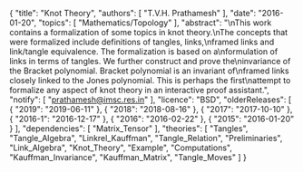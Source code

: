 {
    "title": "Knot Theory",
    "authors": [
        "T.V.H. Prathamesh"
    ],
    "date": "2016-01-20",
    "topics": [
        "Mathematics/Topology"
    ],
    "abstract": "\nThis work contains a formalization of some topics in knot theory.\nThe concepts that were formalized include definitions of tangles, links,\nframed links and link/tangle equivalence. The formalization is based on a\nformulation of links in terms of tangles. We further construct and prove the\ninvariance of the Bracket polynomial. Bracket polynomial is an invariant of\nframed links closely linked to the Jones polynomial. This is perhaps the first\nattempt to formalize any aspect of knot theory in an interactive proof assistant.",
    "notify": [
        "prathamesh@imsc.res.in"
    ],
    "licence": "BSD",
    "olderReleases": [
        {
            "2019": "2019-06-11"
        },
        {
            "2018": "2018-08-16"
        },
        {
            "2017": "2017-10-10"
        },
        {
            "2016-1": "2016-12-17"
        },
        {
            "2016": "2016-02-22"
        },
        {
            "2015": "2016-01-20"
        }
    ],
    "dependencies": [
        "Matrix_Tensor"
    ],
    "theories": [
        "Tangles",
        "Tangle_Algebra",
        "Linkrel_Kauffman",
        "Tangle_Relation",
        "Preliminaries",
        "Link_Algebra",
        "Knot_Theory",
        "Example",
        "Computations",
        "Kauffman_Invariance",
        "Kauffman_Matrix",
        "Tangle_Moves"
    ]
}